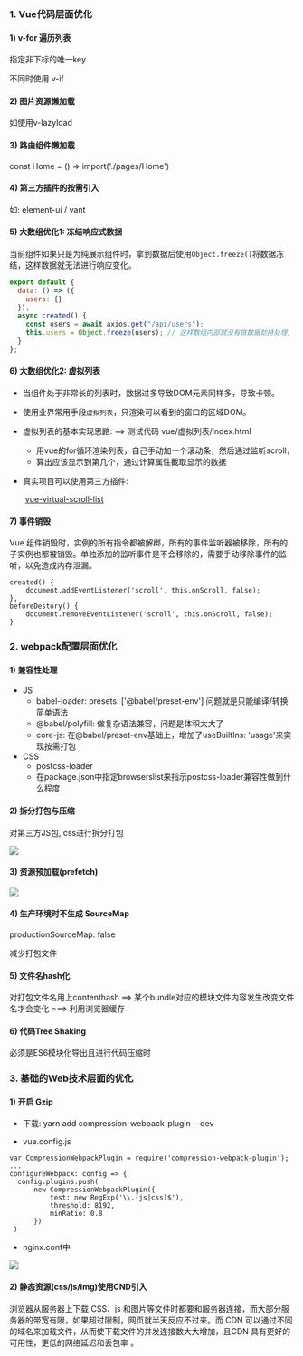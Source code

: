 ### 1. Vue代码层面优化

####  1) v-for 遍历列表

指定非下标的唯一key

不同时使用 v-if

#### 2) 图片资源懒加载

如使用v-lazyload

#### 3) 路由组件懒加载

const Home = () => import('./pages/Home')

#### 4) 第三方插件的按需引入

如: element-ui / vant 

#### 5) 大数组优化1: 冻结响应式数据

当前组件如果只是为纯展示组件时，拿到数据后使用`Object.freeze()`将数据冻结，这样数据就无法进行响应变化。

```js
export default {
  data: () => ({
    users: {}
  }),
  async created() {
    const users = await axios.get("/api/users");
    this.users = Object.freeze(users); // 这样数组内部就没有做数据劫持处理, 效率更高
  }
};
```



#### 6) 大数组优化2: 虚拟列表

- 当组件处于非常长的列表时，数据过多导致DOM元素同样多，导致卡顿。

- 使用业界常用手段`虚拟列表`，只渲染可以看到的窗口的区域DOM。

- 虚拟列表的基本实现思路:  ==> 测试代码 vue/虚拟列表/index.html

  - 用vue的for循环渲染列表，自己手动加一个滚动条，然后通过监听scroll，
  - 算出应该显示到第几个，通过计算属性截取显示的数据

- 真实项目可以使用第三方插件:

  ​	[vue-virtual-scroll-list](https://github.com/tangbc/vue-virtual-scroll-list)

#### 7) 事件销毁

Vue 组件销毁时，实例的所有指令都被解绑，所有的事件监听器被移除，所有的子实例也都被销毁。单独添加的监听事件是不会移除的，需要手动移除事件的监听，以免造成内存泄漏。

```
created() {
	document.addEventListener('scroll', this.onScroll, false);
},
beforeDestory() {
	document.removeEventListener('scroll', this.onScroll, false);
}
```



### 2. webpack配置层面优化

#### 1) 兼容性处理

- JS
  - babel-loader: presets: ['@babel/preset-env'] 问题就是只能编译/转换简单语法
  - @babel/polyfill: 做复杂语法兼容，问题是体积太大了
  - core-js: 在@babel/preset-env基础上，增加了useBuiltIns: 'usage'来实现按需打包
- CSS  
  - postcss-loader 
  - 在package.json中指定browserslist来指示postcss-loader兼容性做到什么程度

#### 2) 拆分打包与压缩

对第三方JS包, css进行拆分打包

![](https://p9-juejin.byteimg.com/tos-cn-i-k3u1fbpfcp/2130fabf53ec430b9d103ae8b8009eca~tplv-k3u1fbpfcp-watermark.image)

#### 3) 资源预加载(prefetch)

![](https://p1-juejin.byteimg.com/tos-cn-i-k3u1fbpfcp/1a896fd6ab9e4e3b9479ea018aae8b49~tplv-k3u1fbpfcp-watermark.image)

#### 4) 生产环境时不生成 SourceMap

productionSourceMap: false

减少打包文件

#### 5) 文件名hash化

对打包文件名用上contenthash ==> 某个bundle对应的模块文件内容发生改变文件名才会变化 ===> 利用浏览器缓存

#### 6) 代码Tree Shaking

必须是ES6模块化导出且进行代码压缩时



### 3. 基础的Web技术层面的优化

#### 1) 开启 Gzip

- 下载: yarn add compression-webpack-plugin --dev

- vue.config.js

```
var CompressionWebpackPlugin = require('compression-webpack-plugin');
...
configureWebpack: config => {
  config.plugins.push(
      new CompressionWebpackPlugin({
          test: new RegExp('\\.(js|css)$'),
          threshold: 8192,
          minRatio: 0.8
      })
 )
```

- nginx.conf中

![](https://p3-juejin.byteimg.com/tos-cn-i-k3u1fbpfcp/6749ab642da04d578181cc30d6f114e7~tplv-k3u1fbpfcp-watermark.image)

#### 2) 静态资源(css/js/img)使用CND引入

浏览器从服务器上下载 CSS、js 和图片等文件时都要和服务器连接，而大部分服务器的带宽有限，如果超过限制，网页就半天反应不过来。而 CDN 可以通过不同的域名来加载文件，从而使下载文件的并发连接数大大增加，且CDN 具有更好的可用性，更低的网络延迟和丢包率 。
